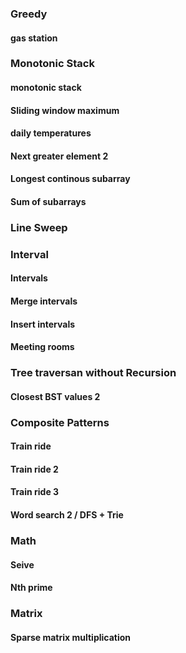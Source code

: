 ### Greedy

#### gas station

### Monotonic Stack

#### monotonic stack

#### Sliding window maximum

#### daily temperatures

#### Next greater element 2

#### Longest continous subarray

#### Sum of subarrays

### Line Sweep

### Interval

#### Intervals

#### Merge intervals

#### Insert intervals

#### Meeting rooms

### Tree traversan without Recursion

#### Closest BST values 2

### Composite Patterns

#### Train ride

#### Train ride 2

#### Train ride 3

#### Word search 2 / DFS + Trie

### Math

#### Seive

#### Nth prime

### Matrix

#### Sparse matrix multiplication

